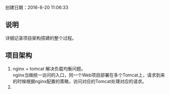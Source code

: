 创建日期：2016-8-20 11:06:33
## 说明
详细记录项目架构搭建的整个过程。

## 项目架构
1. nginx + tomcat 解决负载均衡问题。  
	nginx当做统一访问的入口，同一个Web项目部署在多个Tomcat上，请求到来的时候根据nginx配置的策略，访问对应的Tomcat处理对应的请求。
2. 
 